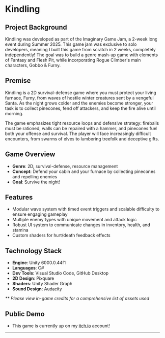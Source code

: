 # Kindling

## Project Background
Kindling was developed as part of the Imaginary Game Jam, a 2-week long event during Summer 2025. This game jam was exclusive to solo developers, meaning I built this game from scratch in 2 weeks, completely independently! The goal was to build a genre mash-up game with elements of Fantasy and Flesh Pit, while incorporating Rogue Climber's main characters, Gobbo & Furny.

## Premise
Kindling is a 2D survival-defense game where you must protect your living furnace, Furny, from waves of hostile winter creatures sent by a vengeful Santa. As the night grows colder and the enemies become stronger, your task is to collect pinecones, fend off attackers, and keep the fire alive until morning.

The game emphasizes tight resource loops and defensive strategy: fireballs must be rationed, walls can be repaired with a hammer, and pinecones fuel both your offense and survival. The player will face increasingly difficult encounters, from swarms of elves to lumbering treefolk and deceptive gifts.

## Game Overview
- **Genre**: 2D, survival-defense, resource management
- **Concept**: Defend your cabin and your furnace by collecting pinecones and repelling enemies
- **Goal**: Survive the night!

## Features
- Modular wave system with timed event triggers and scalable difficulty to ensure engaging gameplay
- Multiple enemy types with unique movement and attack logic
- Robust UI system to communicate changes in inventory, health, and stamina
- Custom shaders for hurt/death feedback effects

## Technology Stack
- **Engine**: Unity 6000.0.44f1
- **Languages**: C#
- **Dev Tools**: Visual Studio Code, GitHub Desktop
- **2D Design**: Pixquare
- **Shaders**: Unity Shader Graph
- **Sound Design**: Audacity

_** Please view in-game credits for a comprehensive list of assets used_

## Public Demo
- This game is currently up on my [itch.io](https://state0fflux.itch.io/kindling) account!
---
